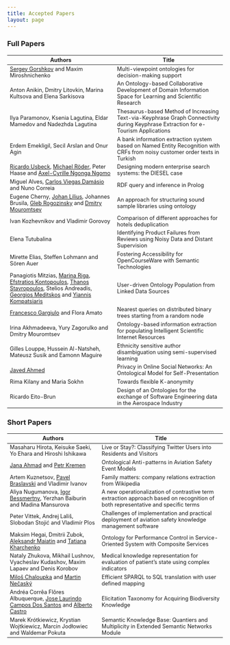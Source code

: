 ```yaml
---
title: Accepted Papers
layout: page
---
```


### Full Papers

<table style="font-size: 0.9em">
    <thead>
        <tr><th>Authors</th><th>Title</th></tr>
    </thead>
    <tbody>
        <tr>
            <td><a href="http://trinidata.com">Sergey Gorshkov</a> and Maxim Miroshnichenko</td>
            <td>Multi-viewpoint ontologies for decision-making support</td>
        </tr>
        <tr>
            <td>Anton Anikin, Dmitry Litovkin, Marina Kultsova and Elena Sarkisova</td>
            <td>An Ontology-based Collaborative Development of Domain Information Space for Learning and Scientific Research</td>
        </tr>
        <tr>
            <td>Ilya Paramonov, Ksenia Lagutina, Eldar Mamedov and Nadezhda Lagutina</td>
            <td>Thesaurus-based Method of Increasing Text-via-Keyphrase Graph Connectivity during Keyphrase Extraction for e-Tourism Applications</td>
        </tr>
        <tr>
            <td>Erdem Emekligil, Secil Arslan and Onur Agin</td>
            <td>A bank information extraction system based on Named Entity Recognition with CRFs from noisy customer order texts in Turkish</td>
        </tr>
        <tr>
            <td><a href="http://aksw.org/RicardoUsbeck">Ricardo Usbeck</a>, <a href="http://aksw.org/MichaelRoeder">Michael Röder</a>, Peter Haase and <a href="http://aksw.org/AxelNgonga">Axel-Cyrille Ngonga Ngomo</a></td>
            <td>Designing modern enterprise search systems: the DIESEL case</td>
        </tr>
        <tr>
            <td>Miguel Alves, <a href="http://centria.di.fct.unl.pt/~cd">Carlos Viegas Damásio</a> and Nuno Correia</td>
            <td>RDF query and inference in Prolog</td>
        </tr>
        <tr>
            <td>Eugene Cherny, <a href="http://www.abo.fi/~jolilius/">Johan Lilius</a>, Johannes Brusila, <a href="http://sut.ru">Gleb Rogozinsky</a> and <a href="http://dimour.spb.ru">Dmitry Mouromtsev</a></td>
            <td>An approach for structuring sound sample libraries using ontology</td>
        </tr>
        <tr>
            <td>Ivan Kozhevnikov and Vladimir Gorovoy</td>
            <td>Comparison of different approaches for hotels deduplication</td>
        </tr>
        <tr>
            <td>Elena Tutubalina</td>
            <td>Identifying Product Failures from Reviews using Noisy Data and Distant Supervision</td>
        </tr>
        <tr>
            <td>Mirette Elias, Steffen Lohmann and Sören Auer</td>
            <td>Fostering Accessibility for OpenCourseWare with Semantic Technologies</td>
        </tr>
        <tr>
            <td>Panagiotis Mitzias, <a href="http://www.iti.gr/iti/people/Marina_Riga.html">Marina Riga</a>, <a href="https://sites.google.com/site/efstratioskontopoulos/">Efstratios Kontopoulos</a>, <a href="http://mklab.iti.gr/people/athstavr">Thanos Stavropoulos</a>, Stelios Andreadis, <a href="http://users.auth.gr/gmeditsk">Georgios Meditskos</a> and <a href="http://mklab.iti.gr">Yiannis Kompatsiaris</a></td>
            <td>User-driven Ontology Population from Linked Data Sources</td>
        </tr>
        <tr>
            <td><a href="http://www.cira.it">Francesco Gargiulo</a> and Flora Amato</td>
            <td>Nearest queries on distributed binary trees starting from a random node</td>
        </tr>
        <tr>
            <td>Irina Akhmadeeva, Yury Zagorulko and Dmitry Mouromtsev</td>
            <td>Ontology-based information extraction for populating Intelligent Scientific Internet Resources</td>
        </tr>
        <tr>
            <td>Gilles Louppe, Hussein Al-Natsheh, Mateusz Susik and Eamonn Maguire</td>
            <td>Ethnicity sensitive author disambiguation using semi-supervised learning</td>
        </tr>
        <tr>
            <td><a href="http://icr.uni.lu/people.php">Javed Ahmed</a></td>
            <td>Privacy in Online Social Networks: An Ontological Model for Self-Presentation</td>
        </tr>
        <tr>
            <td>Rima Kilany and Maria Sokhn</td>
            <td>Towards flexible K-anonymity</td>
        </tr>
        <tr>
            <td>Ricardo Eito-Brun</td>
            <td>Design of an Ontologies for the exchange of Software Engineering data in the Aerospace Industry</td>
        </tr>        
    </tbody>
</table>

### Short Papers

<table style="font-size: 0.9em">
    <thead>
        <tr><th>Authors</th><th>Title</th></tr>
    </thead>
    <tbody>
        <tr>
            <td>Masaharu Hirota, Keisuke Saeki, Yo Ehara and Hiroshi Ishikawa</td>
            <td>Live or Stay?: Classifying Twitter Users into Residents and Visitors</td>
        </tr>
        <tr>
             <td><a href="https://www.fel.cvut.cz">Jana Ahmad</a> and <a href="https://www.fel.cvut.cz">Petr Kremen</a></td>
             <td>Ontological Anti-patterns in Aviation Safety Event Models</td>
        </tr>
        <tr>
            <td>Artem Kuznetsov, <a href="http://kansas.ru/pb/">Pavel Braslavski</a> and Vladimir Ivanov</td>
            <td>Family matters: company relations extraction from Wikipedia</td>
        </tr>
        <tr>
            <td>Aliya Nugumanova, <a href="http://www.ifmo.ru">Igor Bessmertny</a>, Yerzhan Baiburin and Madina Mansurova</td>
            <td>A new operationalization of contrastive term extraction approach based on recognition of both representative and specific terms</td>
        </tr>
        <tr>
            <td>Peter Vittek, Andrej Lališ, Slobodan Stojić and Vladimír Plos</td>
            <td>Challenges of implementation and practical deployment of aviation safety knowledge management software</td>
        </tr>
        <tr>
            <td>Maksim Hegai, Dmitrii Zubok, <a href="http://www.ifmo.ru">Aleksandr Maiatin</a> and <a href="http://www.ifmo.ru">Tatiana Kharchenko</a></td>
            <td>Ontology for Performance Control in Service-Oriented System with Composite Services</td>
        </tr>
        <tr>
            <td>Nataly Zhukova, Mikhail Lushnov, Vyacheslav Kudashov, Maxim Lapaev and Denis Korobov</td>
            <td>Medical knowledge representation for evaluation of patient’s state using complex indicators</td>
        </tr>
        <tr>
            <td><a href="http://www.ksi.mff.cuni.cz/~chaloupka">Miloš Chaloupka</a> and <a href="http://www.ksi.mff.cuni.cz/~necasky">Martin Nečaský</a></td>
            <td>Efficient SPARQL to SQL translation with user defined mapping</td>
        </tr>
        <tr>
            <td>Andréa Corrêa Flôres Albuquerque, <a href="http://www.inpa.gov.br">Jose Laurindo Campos Dos Santos</a> and <a href="http://www.icomp.ufam.edu.br">Alberto Castro</a></td>
            <td>Elicitation Taxonomy for Acquiring Biodiversity Knowledge</td>
        </tr>
        <tr>
            <td>Marek Krótkiewicz, Krystian Wojtkiewicz, Marcin Jodłowiec and Waldemar Pokuta</td>
            <td>Semantic Knowledge Base: Quantiers and Multiplicity in Extended Semantic Networks Module</td>
        </tr>        
    </tbody>
</table>


